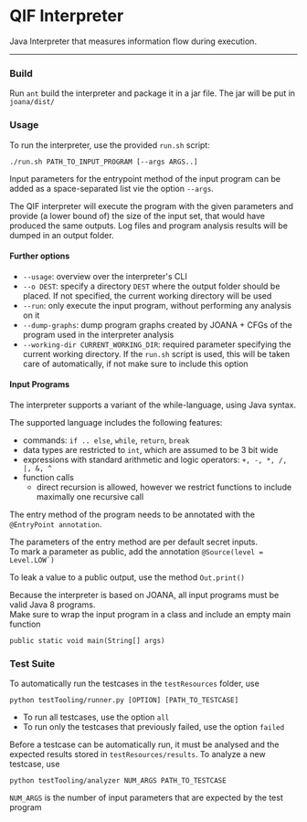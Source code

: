 # QIF Interpreter

Java Interpreter that measures information flow during execution.

----------------

### Build

Run `ant` build the interpreter and package it in a jar file. The jar will be put in ``joana/dist/``

### Usage

To run the interpreter, use the provided ``run.sh`` script:

````
./run.sh PATH_TO_INPUT_PROGRAM [--args ARGS..]
````

Input parameters for the entrypoint method of the input program can be added as a space-separated list vie the option ``--args``.

The QIF interpreter will execute the program with the given parameters and provide (a lower bound of) the size of the input set, that would have produced the same outputs.
Log files and program analysis results will be dumped in an output folder.

#### Further options

- ``--usage``: overview over the interpreter's CLI
- ``--o DEST``: specify a directory ``DEST`` where the output folder should be placed. If not specified, the current working directory will be used
- ``--run``: only execute the input program, without performing any analysis on it
- ``--dump-graphs``: dump program graphs created by JOANA + CFGs of the program used in the interpreter analysis
- ``--working-dir CURRENT_WORKING_DIR``: required parameter specifying the current working directory. If the ``run.sh`` script is used, this will be taken care of automatically, if not make sure to include this option

#### Input Programs

The interpreter supports a variant of the while-language, using Java syntax.

The supported language includes the following features:
- commands: ``if .. else``, ``while``, ``return``, ``break``
- data types are restricted to ``int``, which are assumed to be 3 bit wide
- expressions with standard arithmetic and logic operators: ``+, -, *, /, |, &, ^``
- function calls
    - direct recursion is allowed, however we restrict functions to include maximally one recursive call

The entry method of the program needs to be annotated with the ``@EntryPoint annotation``.

The parameters of the entry method are per default secret inputs.  
To mark a parameter as public, add the annotation ``@Source(level = Level.LOW`)``

To leak a value to a public output, use the method ``Out.print()``

Because the interpreter is based on JOANA, all input programs must be valid Java 8 programs.  
Make sure to wrap the input program in a class and include an empty main function

````public static void main(String[] args)````

### Test Suite

To automatically run the testcases in the ``testResources`` folder, use
````
python testTooling/runner.py [OPTION] [PATH_TO_TESTCASE]
````

- To run all testcases, use the option ``all``
- To run only the testcases that previously failed, use the option ``failed``

Before a testcase can be automatically run, it must be analysed and the expected results stored in ``testResources/results``. To analyze a new testcase, use
````
python testTooling/analyzer NUM_ARGS PATH_TO_TESTCASE
````

``NUM_ARGS`` is the number of input parameters that are expected by the test program